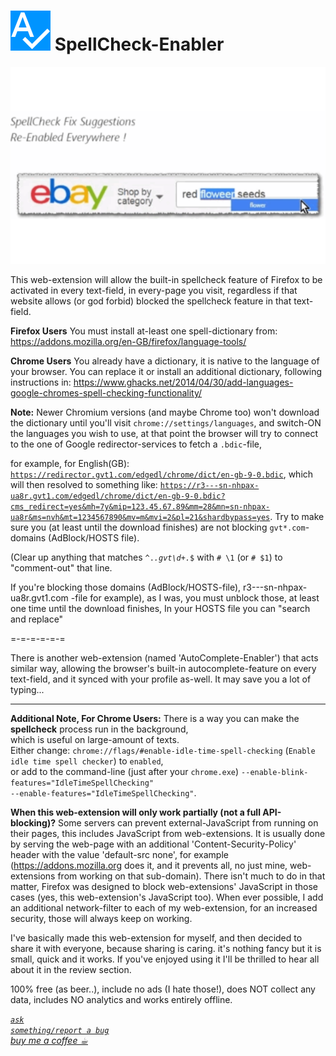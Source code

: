 <h1><img src="resources/icon.png" height="64" width="64"/> SpellCheck-Enabler</h1>

<img src="resources/screenshot_1.png"/>

This web-extension will allow the built-in spellcheck feature of Firefox to be activated in every text-field, in every-page you visit, regardless if that website allows (or god forbid) blocked the spellcheck feature in that text-field.

<strong>Firefox Users</strong>
You must install at-least one spell-dictionary from:  
https://addons.mozilla.org/en-GB/firefox/language-tools/  

<strong>Chrome Users</strong>
You already have a dictionary, it is native to the language of your browser.
You can replace it or install an additional dictionary, following instructions in: https://www.ghacks.net/2014/04/30/add-languages-google-chromes-spell-checking-functionality/ 

<strong>Note:</strong>
Newer Chromium versions (and maybe Chrome too) won't download the dictionary until you'll visit <code>chrome://settings/languages</code>, 
and switch-ON the languages you wish to use, at that point the browser will try to connect to the one of Google redirector-services to fetch a <code>.bdic</code>-file, 

for example, for English(GB): <code>https://redirector.gvt1.com/edgedl/chrome/dict/en-gb-9-0.bdic</code>, 
which will then resolved to something like: <code>https://r3---sn-nhpax-ua8r.gvt1.com/edgedl/chrome/dict/en-gb-9-0.bdic?cms_redirect=yes&mh=7y&mip=123.45.67.89&mm=28&mn=sn-nhpax-ua8r&ms=nvh&mt=1234567890&mv=m&mvi=2&pl=21&shardbypass=yes</code>. 
Try to make sure you (at least until the download finishes) are not blocking <code>gvt*.com</code>-domains (AdBlock/HOSTS file).

(Clear up anything that matches <code>^.*\.gvt\d+.*$</code> with <code># \1</code> (or <code># $1</code>) to "comment-out" that line.


If you're blocking those domains (AdBlock/HOSTS-file), 
r3---sn-nhpax-ua8r.gvt1.com
</code>-file for example), as I was, you must unblock those, at least one time until the download finishes, 
In your HOSTS file you can "search and replace" 

=-=-=-=-=-=

There is another web-extension (named 'AutoComplete-Enabler') that acts similar way, 
allowing the browser's built-in autocomplete-feature on every text-field, and it synced with your profile as-well. It may save you a lot of typing...

<hr/>

<strong>Additional Note, For Chrome Users:</strong>
There is a way you can make the <strong>spellcheck</strong> process run in the background, <br/>
which is useful on large-amount of texts. <br/>
Either change: <code>chrome://flags/#enable-idle-time-spell-checking</code> (<code>Enable idle time spell checker</code>) to <code>enabled</code>, <br/>
or add to the command-line (just after your <code>chrome.exe</code>) <code>--enable-blink-features="IdleTimeSpellChecking" --enable-features="IdleTimeSpellChecking"</code>.




<strong>When this web-extension will only work partially (not a full API-blocking)?</strong>
Some servers can prevent external-JavaScript from running on their pages, this includes JavaScript from web-extensions. It is usually done by serving the web-page with an additional 'Content-Security-Policy' header with the value 'default-src none', for example (https://addons.mozilla.org does it, and it prevents all, no just mine, web-extensions from working on that sub-domain). There isn't much to do in that matter, Firefox was designed to block web-extensions' JavaScript in those cases (yes, this web-extension's JavaScript too). When ever possible, I add an additional network-filter to each of my web-extension, for an increased security, those will always keep on working.

I've basically made this web-extension for myself, and then decided to share it with everyone, because sharing is caring. it's nothing fancy but it is small, quick and it works. If you've enjoyed using it I'll be thrilled to hear all about it in the review section. 

100% free (as beer..), include no ads (I hate those!), does NOT collect any data, includes NO analytics and works entirely offline.




<!-- <a href="https://paypal.me/e1adkarak0"><img src="https://www.paypalobjects.com/webstatic/mktg/Logo/pp-logo-100px.png" alt="PayPal Donation"></a> -->
<a href="https://github.com/eladkarako/chrome_extensions/issues/new?title=SpellCheck-Enabler%20-%20"><em><code>ask something/report a bug</code></em></a>  
<a href="https://paypal.me/e1adkarak0/5USD"><em>buy me a coffee ☕︎</em></a>  